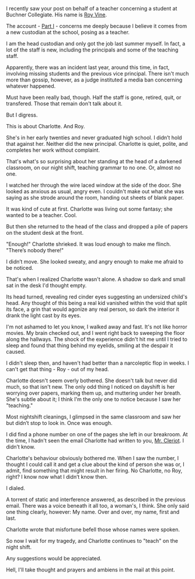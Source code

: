 I recently saw your post on behalf of a teacher concerning a student at Buchner Collegiate. His name is [Roy Vine](https://youtu.be/EDMd-lX8Zrc?si=qXzVD_hyKSqOmcE-). 


The account - [Part I](https://www.reddit.com/r/nosleep/comments/18fh4p5/the_perfect_student_doesnt_exist/?utm_medium=android_app&utm_source=share) - concerns me deeply because I believe it comes from a new custodian at the school, posing as a teacher. 


I am the head custodian and only got the job last summer myself. In fact, a lot of the staff is new, including the principals and some of the teaching staff. 


Apparently, there was an incident last year, around this time, in fact, involving missing students and the previous vice principal. There isn't much more than gossip, however, as a judge instituted a media ban concerning whatever happened. 


Must have been really bad, though. Half the staff is gone, retired, quit, or transfered. Those that remain don't talk about it. 


But I digress. 


This is about Charlotte. And Roy.


She's in her early twenties and never graduated high school. I didn’t hold that against her. Neither did the new principal. Charlotte is quiet, polite, and completes her work without complaint. 


That's what's so surprising about her standing at the head of a darkened classroom, on our night shift, teaching grammar to no one. Or, almost no one.


I watched her through the wire laced window at the side of the door. She looked as anxious as usual, angry even. I couldn't make out what she was saying as she strode around the room, handing out sheets of blank paper. 


It was kind of cute at first. Charlotte was living out some fantasy; she wanted to be a teacher. Cool. 


But then she returned to the head of the class and dropped a pile of papers on the student desk at the front.


"Enough!" Charlotte shrieked. It was loud enough to make me flinch. "There’s nobody there!"


I didn’t move. She looked sweaty, and angry enough to make me afraid to be noticed. 


That's when I realized Charlotte wasn't alone. A shadow so dark and small sat in the desk I'd thought empty. 


Its head turned, revealing red cinder eyes suggesting an undersized child's head. Any thought of this being a real kid vanished within the void that split its face, a grin that would agonize any real person, so dark the interior it drank the light cast by its eyes. 


I'm not ashamed to let you know, I walked away and fast. It's not like horror movies. My brain checked out, and I went right back to sweeping the floor along the hallways. The shock of the experience didn't hit me until I tried to sleep and found that thing behind my eyelids, smiling at the despair it caused. 


I didn't sleep then, and haven't had better than a narcoleptic flop in weeks. I can't get that thing - Roy - out of my head. 


Charlotte doesn't seem overly bothered. She doesn't talk but never did much, so that isn't new. The only odd thing I noticed on dayshift is her worrying over papers, marking them up, and muttering under her breath. She's subtle about it; I think I'm the only one to notice because I saw her "teaching."


Most nightshift cleanings, I glimpsed in the same classroom and saw her but didn’t stop to look in. Once was enough. 


I did find a phone number on one of the pages she left in our breakroom. At the time, I hadn't seen the email Charlotte had written to you, [Mr. Cleriot](https://www.reddit.com/u/APCleriot?utm_medium=android_app&utm_source=share). I didn’t know. 


Charlotte's behaviour obviously bothered me. When I saw the number, I thought I could call it and get a clue about the kind of person she was or, I admit, find something that might result in her firing. No Charlotte, no Roy, right? I know now what I didn’t know then. 


I dialed. 


A torrent of static and interference answered, as described in the previous email. There was a voice beneath it all too, a woman's, I think. She only said one thing clearly, however: My name. Over and over, my name, first and last.


Charlotte wrote that misfortune befell those whose names were spoken. 


So now I wait for my tragedy, and Charlotte continues to "teach" on the night shift. 


Any suggestions would be appreciated.


Hell, I'll take thought and prayers and ambiens in the mail at this point. 